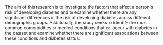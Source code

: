 The aim of this research is to investigate the factors that affect a person's risk of developing diabetes and to examine whether there are any significant differences in the risk of developing diabetes across different demographic groups. Additionally, the study seeks to identify the most common comorbidities or medical conditions that co-occur with diabetes in the dataset and examine whether there are significant associations between these conditions and diabetes status.

